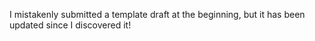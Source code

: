 I mistakenly submitted a template draft at the beginning, but it has been updated since I discovered it!
